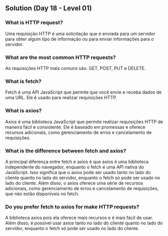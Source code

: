 ## Solution (Day 18 - Level 01)

### What is HTTP request? 

Uma requisição HTTP é uma solicitação que é enviada para um servidor para obter algum tipo de informação ou para enviar informações para o servidor.

### What are the most common HTTP requests? 

As requisições HTTP mais comuns são: GET, POST, PUT e DELETE.

### What is fetch? 

Fetch é uma API JavaScript que permite que você envie e receba dados de uma URL. Ele é usado para realizar requisições HTTP.

### What is axios? 

Axios é uma biblioteca JavaScript que permite realizar requisições HTTP de maneira fácil e consistente. Ele é baseado em promessas e oferece recursos adicionais, como gerenciamento de erros e cancelamento de requisições.

### What is the difference between fetch and axios? 

A principal diferença entre fetch e axios é que axios é uma biblioteca independente do navegador, enquanto o fetch é uma API nativa do JavaScript. Isso significa que o axios pode ser usado tanto no lado do cliente quanto no lado do servidor, enquanto o fetch só pode ser usado no lado do cliente. Além disso, o axios oferece uma série de recursos adicionais, como gerenciamento de erros e cancelamento de requisições, que não estão disponíveis no fetch.

### Do you prefer fetch to axios for make HTTP requests?

A biblioteca axios pois ela oferece mais recursos e é mais fácil de usar. Além disso, é possível usar axios tanto no lado do cliente quanto no lado do servidor, enquanto o fetch só pode ser usado no lado do cliente.
